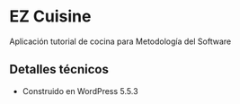 # EZ Cuisine

Aplicación tutorial de cocina para Metodología del Software

## Detalles técnicos

- Construido en WordPress 5.5.3

